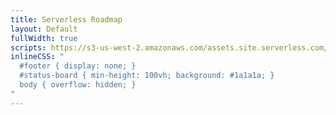 ```yaml
---
title: Serverless Roadmap
layout: Default
fullWidth: true
scripts: https://s3-us-west-2.amazonaws.com/assets.site.serverless.com/apps/status-board/status-board-loader.js
inlineCSS: "
  #footer { display: none; }
  #status-board { min-height: 100vh; background: #1a1a1a; }
  body { overflow: hidden; }
"
---
```


<div id="status-board"></div>
